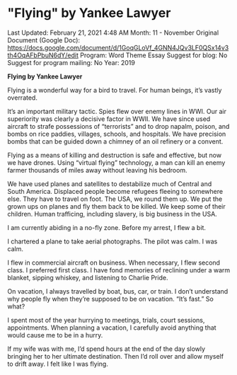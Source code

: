 # "Flying" by Yankee Lawyer

Last Updated: February 21, 2021 4:48 AM
Month: 11 - November
Original Document (Google Doc): https://docs.google.com/document/d/1GoqGLoVf_4GNN4JQv3LF0QSx14v3th4OqAFbPbuN6dY/edit
Program: Word Theme Essay
Suggest for blog: No
Suggest for program mailing: No
Year: 2019

**Flying by Yankee Lawyer**

Flying is a wonderful way for a bird to travel. For human beings, it’s vastly overrated.

It’s an important military tactic. Spies flew over enemy lines in WWI. Our air superiority was clearly a decisive factor in WWII. We have since used aircraft to strafe possessions of “terrorists” and to drop napalm, poison, and bombs on rice paddies, villages, schools, and hospitals. We have precision bombs that can be guided down a chimney of an oil refinery or a convent.

Flying as a means of killing and destruction is safe and effective, but now we have drones. Using “virtual flying” technology, a man can kill an enemy farmer thousands of miles away without leaving his bedroom.

We have used planes and satellites to destabilize much of Central and South America. Displaced people become refugees fleeing to somewhere else. They have to travel on foot. The USA, we round them up. We put the grown ups on planes and fly them back to be killed. We keep some of their children. Human trafficing, including slavery, is big business in the USA.

I am currently abiding in a no-fly zone. Before my arrest, I flew a bit.

I chartered a plane to take aerial photographs. The pilot was calm. I was calm.

I flew in commercial aircraft on business. When necessary, I flew second class. I preferred first class. I have fond memories of reclining under a warm blanket, sipping whiskey, and listening to Charlie Pride.

On vacation, I always travelled by boat, bus, car, or train. I don’t understand why people fly when they’re supposed to be on vacation. “It’s fast.” So what?

I spent most of the year hurrying to meetings, trials, court sessions, appointments. When planning a vacation, I carefully avoid anything that would cause me to be in a hurry.

If my wife was with me, I’d spend hours at the end of the day slowly bringing her to her ultimate destination. Then I’d roll over and allow myself to drift away. I felt like I was flying.